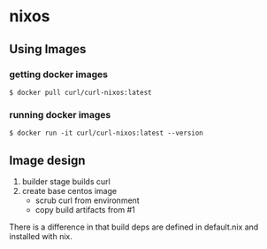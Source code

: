 # nixos

## Using Images

### getting docker images

```
$ docker pull curl/curl-nixos:latest
```

### running docker images

```
$ docker run -it curl/curl-nixos:latest --version
```


## Image design

1. builder stage builds curl
2. create base centos image
    * scrub curl from environment
    * copy build artifacts from #1
    
There is a difference in that build deps are defined in default.nix
and installed with nix.
